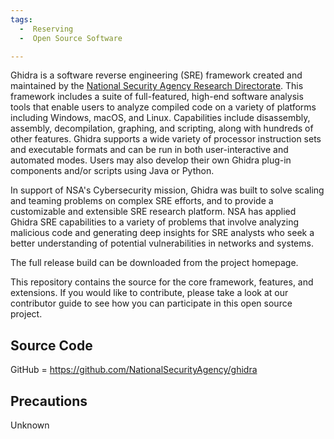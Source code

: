 ```yaml
---
tags:
  -  Reserving
  -  Open Source Software

---
```

Ghidra is a software reverse engineering (SRE) framework created and
maintained by the [National Security Agency Research Directorate](national_security_agency_research_directorate.md).
This framework includes a suite of full-featured, high-end software
analysis tools that enable users to analyze compiled code on a variety
of platforms including Windows, macOS, and Linux. Capabilities include
disassembly, assembly, decompilation, graphing, and scripting, along
with hundreds of other features. Ghidra supports a wide variety of
processor instruction sets and executable formats and can be run in both
user-interactive and automated modes. Users may also develop their own
Ghidra plug-in components and/or scripts using Java or Python.

In support of NSA's Cybersecurity mission, Ghidra was built to solve
scaling and teaming problems on complex SRE efforts, and to provide a
customizable and extensible SRE research platform. NSA has applied
Ghidra SRE capabilities to a variety of problems that involve analyzing
malicious code and generating deep insights for SRE analysts who seek a
better understanding of potential vulnerabilities in networks and
systems.

The full release build can be downloaded from the project homepage.

This repository contains the source for the core framework, features,
and extensions. If you would like to contribute, please take a look at
our contributor guide to see how you can participate in this open source
project.

## Source Code

GitHub = <https://github.com/NationalSecurityAgency/ghidra>

## Precautions

Unknown